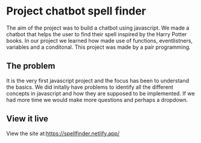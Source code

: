 # Project chatbot spell finder

The aim of the project was to build a chatbot using javascript. We made a chatbot that helps the user to find their spell inspired by the Harry Potter books. In our project we learned how made use of functions, eventlistners, variables and a conditonal. This project was made by a pair programming.

## The problem

It is the very first javascript project and the focus has been to understand the basics. We did initally have problems to identify all the different concepts in javascript and how they are supposed to be implemented. If we had more time we would make more questions and perhaps a dropdown.

## View it live

View the site at:https://spellfinder.netlify.app/
